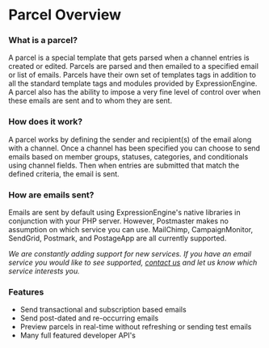 # Parcel Overview

### What is a parcel?

A parcel is a special template that gets parsed when a channel entries is created or edited. Parcels are parsed and then emailed to a specified email or list of emails. Parcels have their own set of templates tags in addition to all the standard template tags and modules provided by ExpressionEngine. A parcel also has the ability to impose a very fine level of control over when these emails are sent and to whom they are sent.


### How does it work?

A parcel works by defining the sender and recipient(s) of the email along with a channel. Once a channel has been specified you can choose to send emails based on member groups, statuses, categories, and conditionals using channel fields. Then when entries are submitted that match the defined criteria, the email is sent.


### How are emails sent?

Emails are sent by default using ExpressionEngine's native libraries in conjunction with your PHP server. However, Postmaster makes no assumption on which service you can use. MailChimp, CampaignMonitor, SendGrid, Postmark, and PostageApp are all currently supported.

*We are constantly adding support for new services. If you have an email service you would like to see supported, [contact us](mailto:support@objectivehtml.com) and let us know which service interests you.*


### Features

- Send transactional and subscription based emails
- Send post-dated and re-occurring emails
- Preview parcels in real-time without refreshing or sending test emails 
- Many full featured developer API's